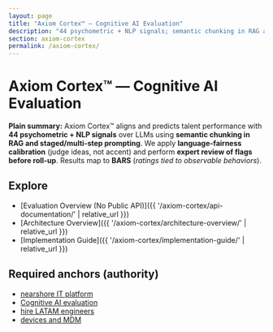 ```yaml
---
layout: page
title: "Axiom Cortex™ — Cognitive AI Evaluation"
description: "44 psychometric + NLP signals; semantic chunking in RAG and staged/multi-step prompting; language-fairness calibration; expert review of flags before roll-up; BARS mapping."
section: axiom-cortex
permalink: /axiom-cortex/
---
```


# Axiom Cortex™ — Cognitive AI Evaluation

**Plain summary:** Axiom Cortex™ aligns and predicts talent performance with **44 psychometric + NLP signals** over LLMs using **semantic chunking in RAG and staged/multi-step prompting**. We apply **language-fairness calibration** (judge ideas, not accent) and perform **expert review of flags before roll-up**. Results map to **BARS** (*ratings tied to observable behaviors*).

## Explore
- [Evaluation Overview (No Public API)]({{ '/axiom-cortex/api-documentation/' | relative_url }})
- [Architecture Overview]({{ '/axiom-cortex/architecture-overview/' | relative_url }})
- [Implementation Guide]({{ '/axiom-cortex/implementation-guide/' | relative_url }})

## Required anchors (authority)
- <a href="https://teamstation.dev/nearshore-integrated-services">nearshore IT platform</a>
- <a href="https://teamstation.dev/technical-interview-evaluation">Cognitive AI evaluation</a>
- <a href="https://teamstation.dev/latam-talent">hire LATAM engineers</a>
- <a href="https://teamstation.dev/nearshore-it-staff-augmentation-pricing/flexible-secure-device-management-latam-it">devices and MDM</a>
